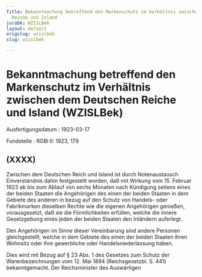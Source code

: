 ```yaml
---
Title: Bekanntmachung betreffend den Markenschutz im Verhältnis zwischen dem Deutschen
  Reiche und Island
jurabk: WZISLBek
layout: default
origslug: wzislbek
slug: wzislbek

---
```


# Bekanntmachung betreffend den Markenschutz im Verhältnis zwischen dem Deutschen Reiche und Island (WZISLBek)

Ausfertigungsdatum
:   1923-03-17

Fundstelle
:   RGBl II: 1923, 179



## (XXXX)

Zwischen dem Deutschen Reich und Island ist durch Notenaustausch
Einverständnis dahin festgestellt worden, daß mit Wirkung vom 15.
Februar 1923 ab bis zum Ablauf von sechs Monaten nach Kündigung
seitens eines der beiden Staaten die Angehörigen des einen der beiden
Staaten in dem Gebiete des anderen in bezug auf den Schutz von
Handels- oder Fabrikmarken dieselben Rechte wie die eigenen
Angehörigen genießen, vorausgesetzt, daß sie die Förmlichkeiten
erfüllen, welche die innere Gesetzgebung eines jeden der beiden
Staaten den Inländern auferlegt.

Den Angehörigen im Sinne dieser Vereinbarung sind andere Personen
gleichgestellt, welche in dem Gebiete des einen der beiden Staaten
ihren Wohnsitz oder ihre gewerbliche oder Handelsniederlassung haben.

Dies wird mit Bezug auf § 23 Abs. 1 des Gesetzes zum Schutz der
Warenbezeichnungen vom 12. Mai 1894 (Reichsgesetzbl. S. 441)
bekanntgemacht.
Der Reichsminister des Auswärtigen

